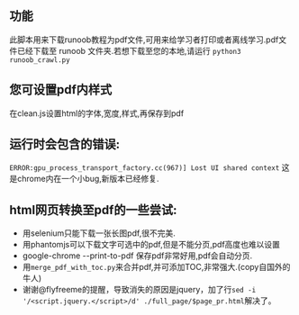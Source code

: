 ## 功能
此脚本用来下载runoob教程为pdf文件,可用来给学习者打印或者离线学习.pdf文件已经下载至 runoob 文件夹.若想下载至您的本地,请运行
  `python3 runoob_crawl.py`

## 您可设置pdf内样式
   在clean.js设置html的字体,宽度,样式,再保存到pdf
   
## 运行时会包含的错误:
   `ERROR:gpu_process_transport_factory.cc(967)] Lost UI shared context`
   这是chrome内在一个小bug,新版本已经修复.


## html网页转换至pdf的一些尝试:
   - 用selenium只能下载一张长图pdf,很不完美.
   - 用phantomjs可以下载文字可选中的pdf,但是不能分页,pdf高度也难以设置
   - google-chrome --print-to-pdf 保存pdf非常好用,pdf会自动分页.
   - 用`merge_pdf_with_toc.py`来合并pdf,并可添加TOC,非常强大.(copy自国外的牛人)
   - 谢谢@flyfreeme的提醒，导致消失的原因是jquery，加了行`sed -i '/<script.jquery.</script>/d' ./full_page/$page_pr.html`解决了。




